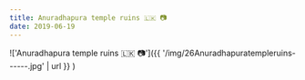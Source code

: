 ```yaml
---
title: Anuradhapura temple ruins 🇱🇰 📷
date: 2019-06-19
---
```


!['Anuradhapura temple ruins 🇱🇰 📷']({{ '/img/26Anuradhapuratempleruins------.jpg' | url }} )
<br>
